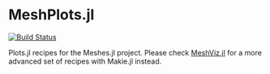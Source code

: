 # MeshPlots.jl

[![Build Status](https://github.com/JuliaGeometry/MeshPlots.jl/actions/workflows/CI.yml/badge.svg?branch=main)](https://github.com/JuliaGeometry/MeshPlots.jl/actions/workflows/CI.yml?query=branch%3Amain)

Plots.jl recipes for the Meshes.jl project. Please check
[MeshViz.jl](https://github.com/JuliaGeometry/MeshViz.jl)
for a more advanced set of recipes with Makie.jl instead.
